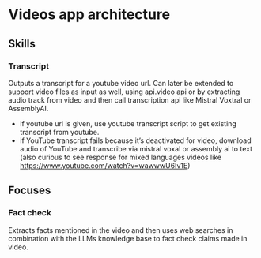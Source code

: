 # Videos app architecture

## Skills

### Transcript

Outputs a transcript for a youtube video url. Can later be extended to support video files as input as well, using api.video api or by extracting audio track from video and then call transcription api like Mistral Voxtral or AssemblyAI.

- if youtube url is given, use youtube transcript script to get existing transcript from youtube.
- if YouTube transcript fails because it’s deactivated for video, download audio of YouTube and transcribe via mistral voxal or assembly ai to text (also curious to see response for mixed languages videos like https://www.youtube.com/watch?v=wawwwU6Iv1E)


## Focuses

### Fact check

Extracts facts mentioned in the video and then uses web searches in combination with the LLMs knowledge base to fact check claims made in video.